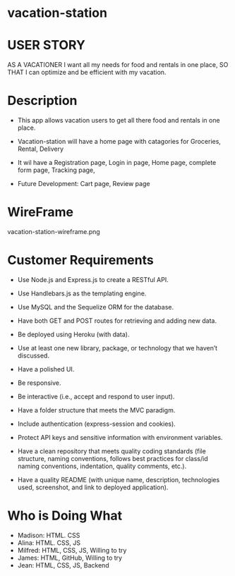 # vacation-station

# USER STORY
 AS A VACATIONER I want all my needs for food and rentals in one place, SO THAT I can optimize and be efficient with my vacation.
 
 # Description

* This app allows vacation users to get all there food and rentals in one place.

* Vacation-station will have a home page with catagories for Groceries, Rental, Delivery

* It wil have a Registration page, Login in page, Home page, complete form page, Tracking page, 

* Future Development: Cart page, Review page

# WireFrame
vacation-station-wireframe.png 

# Customer Requirements
* Use Node.js and Express.js to create a RESTful API.

* Use Handlebars.js as the templating engine.

* Use MySQL and the Sequelize ORM for the database.

* Have both GET and POST routes for retrieving and adding new data.

* Be deployed using Heroku (with data).

* Use at least one new library, package, or technology that we haven’t discussed.

* Have a polished UI.

* Be responsive.

* Be interactive (i.e., accept and respond to user input).

* Have a folder structure that meets the MVC paradigm.

* Include authentication (express-session and cookies).

* Protect API keys and sensitive information with environment variables.

* Have a clean repository that meets quality coding standards (file structure, naming conventions, follows best practices for class/id naming conventions, indentation, quality comments, etc.).

* Have a quality README (with unique name, description, technologies used, screenshot, and link to deployed application).

# Who is Doing What
* Madison: HTML. CSS
* Alina: HTML. CSS, JS
* Milfred: HTML, CSS, JS, Willing
to try
* James: HTML, GitHub, Willing
to try
* Jean: HTML, CSS, JS, Backend